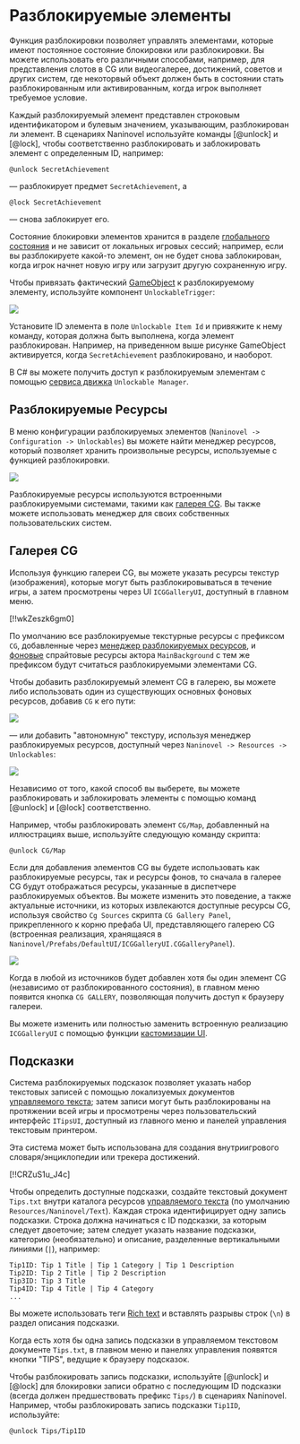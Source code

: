# Разблокируемые элементы

Функция разблокировки позволяет управлять элементами, которые имеют постоянное состояние блокировки или разблокировки. Вы можете использовать его различными способами, например, для представления слотов в CG или видеогалерее, достижений, советов и других систем, где некоторвый объект должен быть в состоянии стать разблокированным или активированным, когда игрок выполняет требуемое условие.

Каждый разблокируемый элемент представлен строковым идентификатором и булевым значением, указывающим, разблокирован ли элемент. В сценариях Naninovel используйте команды [@unlock] и [@lock], чтобы соответственно разблокировать и заблокировать элемент с определенным ID, например:

```nani
@unlock SecretAchievement
```
— разблокирует предмет `SecretAchievement`, а
```nani
@lock SecretAchievement
```
— снова заблокирует его.

Состояние блокировки элементов хранится в разделе [глобального состояния](/ru/guide/state-management#глобальное-состояние) и не зависит от локальных игровых сессий; например, если вы разблокируете какой-то элемент, он не будет снова заблокирован, когда игрок начнет новую игру или загрузит другую сохраненную игру.

Чтобы привязать фактический [GameObject](https://docs.unity3d.com/Manual/class-GameObject.html) к разблокируемому элементу, используйте компонент `UnlockableTrigger`:

![](https://i.gyazo.com/9e92d5296e5f07d68ce6122ccb1da34a.png)

Установите ID элемента в поле `Unlockable Item Id` и привяжите к нему команду, которая должна быть выполнена, когда элемент разблокирован. Например, на приведенном выше рисунке GameObject активируется, когда `SecretAchievement` разблокировано, и наоборот.

В C# вы можете получить доступ к разблокируемым элементам с помощью [сервиса движка](/ru/guide/engine-services) `Unlockable Manager`.

## Разблокируемые Ресурсы

В меню конфигурации разблокируемых элементов (`Naninovel -> Configuration -> Unlockables`) вы можете найти менеджер ресурсов, который позволяет хранить произвольные ресурсы, используемые с функцией разблокировки.

![](https://i.gyazo.com/17fa198861ed72de3ab1f9dc6b02b3d8.png)

Разблокируемые ресурсы используются встроенными разблокируемыми системами, такими как [галерея CG](/ru/guide/unlockable-items#галерея-CG). Вы также можете использовать менеджер для своих собственных пользовательских систем.

## Галерея CG

Используя функцию галереи CG, вы можете указать ресурсы текстур (изображения), которые могут быть разблокировываться в течение игры, а затем просмотрены через UI `ICGGalleryUI`, доступный в главном меню.

[!!wkZeszk6gm0]

По умолчанию все разблокируемые текстурные ресурсы с префиксом `CG`, добавленные через [менеджер разблокируемых ресурсов](/ru/guide/unlockable-items#unlockable-resources), и [фоновые](/ru/guide/backgrounds) спрайтовые ресурсы актора `MainBackground` с тем же префиксом будут считаться разблокируемыми элементами CG.

Чтобы добавить разблокируемый элемент CG в галерею, вы можете либо использовать один из существующих основных фоновых ресурсов, добавив `CG` к его пути:

![](https://i.gyazo.com/83a6eff3f91c05027ba1fbc5098e03c2.png)

— или добавить "автономную" текстуру, используя менеджер разблокируемых ресурсов, доступный через `Naninovel -> Resources -> Unlockables`:

![](https://i.gyazo.com/236bddfd0a02c18b94153cfb7189a877.png)

Независимо от того, какой способ вы выберете, вы можете разблокировать и заблокировать элементы с помощью команд [@unlock] и [@lock] соответственно.

Например, чтобы разблокировать элемент `CG/Map`, добавленный на иллюстрациях выше, используйте следующую команду скрипта:

```nani
@unlock CG/Map
```

Если для добавления элементов CG вы будете использовать как разблокируемые ресурсы, так и ресурсы фонов, то сначала в галерее CG будут отображаться ресурсы, указанные в диспетчере разблокируемых объектов. Вы можете изменить это поведение, а также актуальные источники, из которых извлекаются доступные ресурсы CG, используя свойство `Cg Sources` скрипта `CG Gallery Panel`, прикрепленного к корню префаба UI, представляющего галерею CG (встроенная реализация, хранящаяся в `Naninovel/Prefabs/DefaultUI/ICGGalleryUI.CGGalleryPanel`).

![](https://i.gyazo.com/c62c69eea8d6b1147aacb178dcaa9347.png)

Когда в любой из источников будет добавлен хотя бы один элемент CG (независимо от разблокированного состояния), в главном меню появится кнопка `CG GALLERY`, позволяющая получить доступ к браузеру галереи.

Вы можете изменить или полностью заменить встроенную реализацию `ICGGalleryUI` с помощью функции [кастомизации UI](/ru/guide/user-interface#кастомизация-UI).

## Подсказки

Система разблокируемых подсказок позволяет указать набор текстовых записей с помощью локализуемых документов [управляемого текста](/ru/guide/managed-text); затем записи могут быть разблокированы на протяжении всей игры и просмотрены через пользовательский интерфейс `ITipsUI`, доступный из главного меню и панелей управления текстовым принтером.

Эта система может быть использована для создания внутриигрового словаря/энциклопедии или трекера достижений.

[!!CRZuS1u_J4c]

Чтобы определить доступные подсказки, создайте текстовый документ `Tips.txt` внутри каталога ресурсов [управляемого текста](/ru/guide/managed-text) (по умолчанию `Resources/Naninovel/Text`). Каждая строка идентифицирует одну запись подсказки. Строка должна начинаться с ID подсказки, за которым следует двоеточие; затем следует указать название подсказки, категорию (необязательно) и описание, разделенные вертикальными линиями (`|`), например:

```
Tip1ID: Tip 1 Title | Tip 1 Category | Tip 1 Description
Tip2ID: Tip 2 Title | Tip 2 Description
Tip3ID: Tip 3 Title
Tip4ID: Tip 4 Title | Tip 4 Category
...
```

Вы можете использовать теги [Rich text](https://docs.unity3d.com/Manual/StyledText.html) и вставлять разрывы строк (`\n`) в раздел описания подсказки.

Когда есть хотя бы одна запись подсказки в управляемом текстовом документе `Tips.txt`, в главном меню и панелях управления появятся кнопки "TIPS", ведущие к браузеру подсказок.

Чтобы разблокировать запись подсказки, используйте [@unlock] и [@lock] для блокировки записи обратно с последующим ID подсказки (всегда должен предшествовать префикс `Tips/`) в сценариях Naninovel. Например, чтобы разблокировать запись подсказки `Tip1ID`, используйте:

```nani
@unlock Tips/Tip1ID
```
